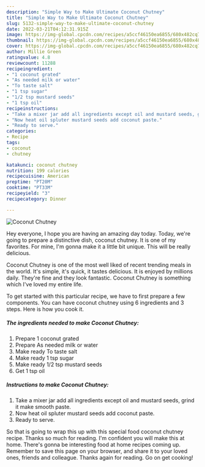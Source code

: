 ```yaml
---
description: "Simple Way to Make Ultimate Coconut Chutney"
title: "Simple Way to Make Ultimate Coconut Chutney"
slug: 5132-simple-way-to-make-ultimate-coconut-chutney
date: 2022-03-21T04:12:31.915Z
image: https://img-global.cpcdn.com/recipes/a5ccf46150ea6855/680x482cq70/coconut-chutney-recipe-main-photo.jpg
thumbnail: https://img-global.cpcdn.com/recipes/a5ccf46150ea6855/680x482cq70/coconut-chutney-recipe-main-photo.jpg
cover: https://img-global.cpcdn.com/recipes/a5ccf46150ea6855/680x482cq70/coconut-chutney-recipe-main-photo.jpg
author: Millie Green
ratingvalue: 4.8
reviewcount: 11288
recipeingredient:
- "1 coconut grated"
- "As needed milk or water"
- "To taste salt"
- "1 tsp sugar"
- "1/2 tsp mustard seeds"
- "1 tsp oil"
recipeinstructions:
- "Take a mixer jar add all ingredients except oil and mustard seeds, grind it make smooth paste."
- "Now heat oil spluter mustard seeds add coconut paste."
- "Ready to serve."
categories:
- Recipe
tags:
- coconut
- chutney

katakunci: coconut chutney 
nutrition: 199 calories
recipecuisine: American
preptime: "PT20M"
cooktime: "PT33M"
recipeyield: "3"
recipecategory: Dinner

---
```



![Coconut Chutney](https://img-global.cpcdn.com/recipes/a5ccf46150ea6855/680x482cq70/coconut-chutney-recipe-main-photo.jpg)

Hey everyone, I hope you are having an amazing day today. Today, we're going to prepare a distinctive dish, coconut chutney. It is one of my favorites. For mine, I'm gonna make it a little bit unique. This will be really delicious.

Coconut Chutney is one of the most well liked of recent trending meals in the world. It's simple, it's quick, it tastes delicious. It is enjoyed by millions daily. They're fine and they look fantastic. Coconut Chutney is something which I've loved my entire life.




To get started with this particular recipe, we have to first prepare a few components. You can have coconut chutney using 6 ingredients and 3 steps. Here is how you cook it.

<!--inarticleads1-->

##### The ingredients needed to make Coconut Chutney:

1. Prepare 1 coconut grated
1. Prepare As needed milk or water
1. Make ready To taste salt
1. Make ready 1 tsp sugar
1. Make ready 1/2 tsp mustard seeds
1. Get 1 tsp oil




<!--inarticleads2-->

##### Instructions to make Coconut Chutney:

1. Take a mixer jar add all ingredients except oil and mustard seeds, grind it make smooth paste.
1. Now heat oil spluter mustard seeds add coconut paste.
1. Ready to serve.




So that is going to wrap this up with this special food coconut chutney recipe. Thanks so much for reading. I'm confident you will make this at home. There's gonna be interesting food at home recipes coming up. Remember to save this page on your browser, and share it to your loved ones, friends and colleague. Thanks again for reading. Go on get cooking!
